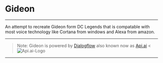 # Gideon

---

An attempt to recreate Gideon form DC Legends that is compatable with most voice technology like Cortana from windows and Alexa from amazon.

---
> Note: Gideon is powered by [Dialogflow](https://dialogflow.com/) also known now as [Api.ai](https://api.ai/) <
![Api.ai-Logo](https://dialogflow.com/_static/2d4cf7ef5e/images/dialogflow/lockup.svg)
---
